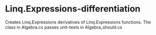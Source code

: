 # Linq.Expressions-differentiation
Creates Linq.Expressions derivatives of Linq.Expressions functions.
The class in Algebra.cs passes unit-tests in Algebra_should.cs
